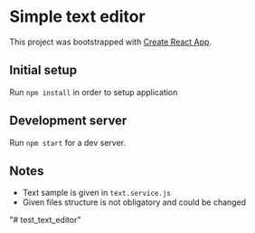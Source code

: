 # Simple text editor
This project was bootstrapped with [Create React App](https://github.com/facebookincubator/create-react-app).

## Initial setup
Run `npm install` in order to setup application

## Development server
Run `npm start` for a dev server.

## Notes
+ Text sample is given in `text.service.js`
+ Given files structure is not obligatory and could be changed


"# test_text_editor" 
